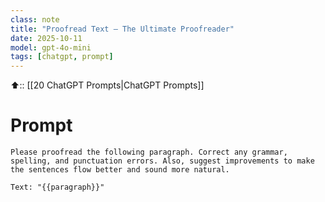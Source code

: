 ```yaml
---
class: note
title: "Proofread Text — The Ultimate Proofreader"
date: 2025-10-11
model: gpt-4o-mini
tags: [chatgpt, prompt]
---
```


⬆️:: [[20 ChatGPT Prompts|ChatGPT Prompts]]

# Prompt

```text
Please proofread the following paragraph. Correct any grammar, spelling, and punctuation errors. Also, suggest improvements to make the sentences flow better and sound more natural.

Text: "{{paragraph}}"
```